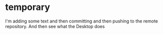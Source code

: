 # temporary
I'm adding some text and then committing and then pushing to the remote repository.  And then see what the Desktop does